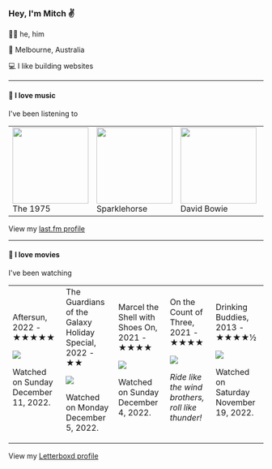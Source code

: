 <article><h3>Hey, I&#x27;m Mitch ✌️</h3><section><p>🙆‍♂️ he, him</p><p>📍 Melbourne, Australia</p><p>💻 I like building websites</p></section><hr/><section><h4>💽 I love music</h4><p>I&#x27;ve been listening to</p><table><tbody><td><img src="https://lastfm.freetls.fastly.net/i/u/174s/2666bdc9b7264b799f8a882e471cd62e.png" height="150px" alt="" role="presentation"/><br/>The 1975</td><td><img src="https://lastfm.freetls.fastly.net/i/u/174s/37c502a46d65b7edf59535c71788e812.png" height="150px" alt="" role="presentation"/><br/>Sparklehorse</td><td><img src="https://lastfm.freetls.fastly.net/i/u/174s/ddbef24ddf79302be4c79d6cdc9f77e1.png" height="150px" alt="" role="presentation"/><br/>David Bowie</td><td><img src="https://lastfm.freetls.fastly.net/i/u/174s/3383e8b1b5d988c023f10826fbbd286e.png" height="150px" alt="" role="presentation"/><br/>Bill Evans Trio</td><td><img src="https://lastfm.freetls.fastly.net/i/u/174s/af251669a48a4bafb448e1f6c0de01be.png" height="150px" alt="" role="presentation"/><br/>The Beatles</td></tbody></table><span>View my <a href="https://www.last.fm/user/mylsb">last.fm profile</a></span></section><hr/><section><h4>📼 I love movies</h4><p>I&#x27;ve been watching</p><table><tbody><td>Aftersun, 2022 - ★★★★★<br/><span> <p><img src="https://a.ltrbxd.com/resized/film-poster/8/6/8/5/5/8/868558-aftersun-0-600-0-900-crop.jpg?v=5ce2118fca"/></p> <p>Watched on Sunday December 11, 2022.</p> </span></td><td>The Guardians of the Galaxy Holiday Special, 2022 - ★★<br/><span> <p><img src="https://a.ltrbxd.com/resized/film-poster/6/9/3/8/9/0/693890-the-guardians-of-the-galaxy-holiday-special-0-600-0-900-crop.jpg?v=cc3d660612"/></p> <p>Watched on Monday December 5, 2022.</p> </span></td><td>Marcel the Shell with Shoes On, 2021 - ★★★★<br/><span> <p><img src="https://a.ltrbxd.com/resized/film-poster/7/8/1/3/2/6/781326-marcel-the-shell-with-shoes-on-0-600-0-900-crop.jpg?v=bc35f07a1c"/></p> <p>Watched on Sunday December 4, 2022.</p> </span></td><td>On the Count of Three, 2021 - ★★★★<br/><span> <p><img src="https://a.ltrbxd.com/resized/sm/upload/xe/7s/xp/sa/count-0-600-0-900-crop.jpg?v=c12d5e417c"/></p> <p><i>Ride like the wind brothers, roll like thunder!</i></p> </span></td><td>Drinking Buddies, 2013 - ★★★★½<br/><span> <p><img src="https://a.ltrbxd.com/resized/sm/upload/bb/e4/ko/lc/6OwVYT6zTvx8YVmkMYBVydNfHEV-0-600-0-900-crop.jpg?v=2c23c9384b"/></p> <p>Watched on Saturday November 19, 2022.</p> </span></td></tbody></table><span>View my <a href="https://letterboxd.com/myslab/">Letterboxd profile</a></span></section></article>